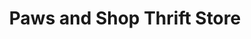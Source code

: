 ---
title: "Paws and Shop Thrift Store"
url: /hurricane/paws-and-shop-thrift-store/
shop: Gebrauchtwaren
---